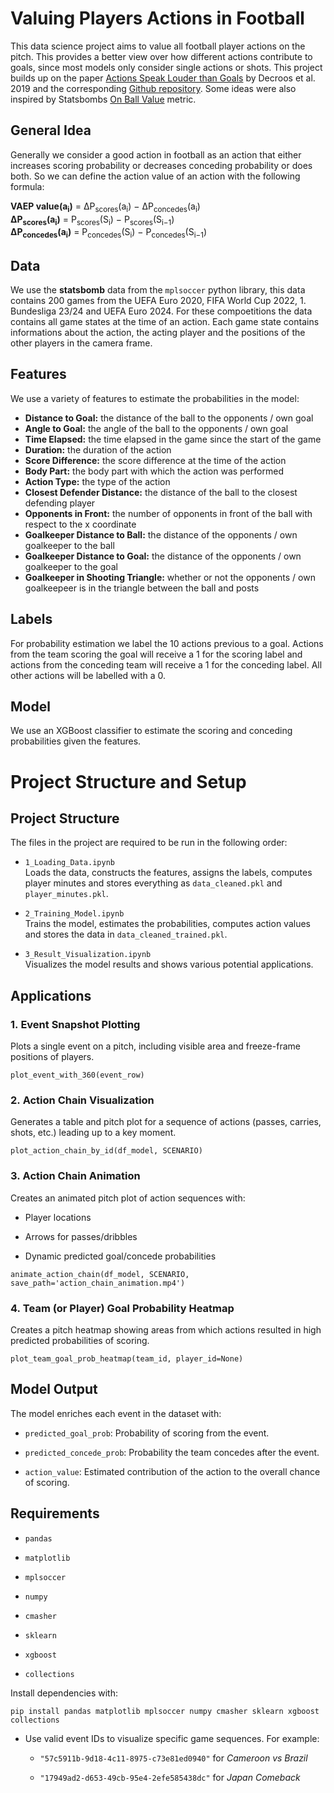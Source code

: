 Valuing Players Actions in Football
================================================

This data science project aims to value all football player actions on the pitch. This provides a better view over how different actions contribute to goals, since most models only consider single actions or shots. This project builds up on the paper [Actions Speak Louder than Goals](https://dl.acm.org/doi/pdf/10.1145/3292500.3330758) by Decroos et al. 2019 and the corresponding [Github repository](https://github.com/ML-KULeuven/socceraction). Some ideas were also inspired by Statsbombs [On Ball Value](https://statsbomb.com/news/introducing-on-ball-value-obv/) metric.

General Idea
--------------------

Generally we consider a good action in football as an action that either increases scoring probability or decreases conceding probability or does both. So we can define the action value of an action with the following formula:

**VAEP value(a<sub>i</sub>)** = ΔP<sub>scores</sub>(a<sub>i</sub>) − ΔP<sub>concedes</sub>(a<sub>i</sub>)  
**ΔP<sub>scores</sub>(a<sub>i</sub>)** = P<sub>scores</sub>(S<sub>i</sub>) − P<sub>scores</sub>(S<sub>i−1</sub>)  
**ΔP<sub>concedes</sub>(a<sub>i</sub>)** = P<sub>concedes</sub>(S<sub>i</sub>) − P<sub>concedes</sub>(S<sub>i−1</sub>)

Data
--------------------

We use the **statsbomb** data from the `mplsoccer` python library, this data contains 200 games from the UEFA Euro 2020, FIFA World Cup 2022, 1. Bundesliga 23/24 and UEFA Euro 2024. For these compoetitions the data contains all game states at the time of an action. Each game state contains informations about the action, the acting player and the positions of the other players in the camera frame.

Features
--------------------

We use a variety of features to estimate the probabilities in the model:
- **Distance to Goal:** the distance of the ball to the opponents / own goal
- **Angle to Goal:** the angle of the ball to the opponents / own goal
- **Time Elapsed:** the time elapsed in the game since the start of the game
- **Duration:** the duration of the action
- **Score Difference:** the score difference at the time of the action
- **Body Part:** the body part with which the action was performed
- **Action Type:** the type of the action
- **Closest Defender Distance:** the distance of the ball to the closest defending player
- **Opponents in Front:** the number of opponents in front of the ball with respect to the x coordinate
- **Goalkeeper Distance to Ball:** the distance of the opponents / own goalkeeper to the ball
- **Goalkeeper Distance to Goal:** the distance of the opponents / own goalkeeper to the goal
- **Goalkeeper in Shooting Triangle:** whether or not the opponents / own goalkeepeer is in the triangle between the ball and posts




Labels
--------------------

For probability estimation we label the 10 actions previous to a goal. Actions from the team scoring the goal will receive a 1 for the scoring label and actions from the conceding team will receive a 1 for the conceding label. All other actions will be labelled with a 0.

Model
--------------------

We use an XGBoost classifier to estimate the scoring and conceding probabilities given the features.

Project Structure and Setup
================================================

Project Structure
--------------------

The files in the project are required to be run in the following order:

-   `1_Loading_Data.ipynb`\
    Loads the data, constructs the features, assigns the labels, computes player minutes and stores everything as `data_cleaned.pkl` and `player_minutes.pkl`.

-   `2_Training_Model.ipynb`\
    Trains the model, estimates the probabilities, computes action values and stores the data in `data_cleaned_trained.pkl`.

-   `3_Result_Visualization.ipynb`\
    Visualizes the model results and shows various potential applications.

Applications
-----------

### 1\. **Event Snapshot Plotting**

Plots a single event on a pitch, including visible area and freeze-frame positions of players.

`plot_event_with_360(event_row)`

### 2\. **Action Chain Visualization**

Generates a table and pitch plot for a sequence of actions (passes, carries, shots, etc.) leading up to a key moment.

`plot_action_chain_by_id(df_model, SCENARIO)`

### 3\. **Action Chain Animation**

Creates an animated pitch plot of action sequences with:

-   Player locations

-   Arrows for passes/dribbles

-   Dynamic predicted goal/concede probabilities

`animate_action_chain(df_model, SCENARIO, save_path='action_chain_animation.mp4')`

### 4\. **Team (or Player) Goal Probability Heatmap**

Creates a pitch heatmap showing areas from which actions resulted in high predicted probabilities of scoring.


`plot_team_goal_prob_heatmap(team_id, player_id=None)`

Model Output
---------------

The model enriches each event in the dataset with:

-   `predicted_goal_prob`: Probability of scoring from the event.

-   `predicted_concede_prob`: Probability the team concedes after the event.

-   `action_value`: Estimated contribution of the action to the overall chance of scoring.

Requirements
---------------

-   `pandas`

-   `matplotlib`

-   `mplsoccer`

-   `numpy`

-   `cmasher`

-   `sklearn`

-   `xgboost`

-   `collections`


Install dependencies with:


`pip install pandas matplotlib mplsoccer numpy cmasher sklearn xgboost collections`


-   Use valid event IDs to visualize specific game sequences. For example:

    -   `"57c5911b-9d18-4c11-8975-c73e81ed0940"` for *Cameroon vs Brazil*

    -   `"17949ad2-d653-49cb-95e4-2efe585438dc"` for *Japan Comeback*
